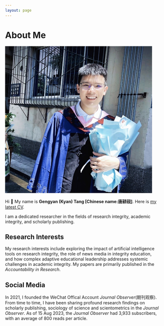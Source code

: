 ```yaml
---
layout: page
---
```


# About Me

<img src="1664867172379.jpg" class="floatpic" width="480" height="480">

Hi 👋 My name is **Gengyan (Kyan) Tang [Chinese name:唐耕砚]**. Here is [my latest CV](CV-Gengyan.pdf). 

I am a dedicated researcher in the fields of research integrity, academic integrity, and scholarly publishing. 

## Research Interests

My research interests include exploring the impact of artificial intelligence tools on research integrity, the role of news media in integrity education, and how complex adaptive educational leadership addresses systemic challenges in academic integrity. My papers are primarily published in the *Accountability in Research*.

## Social Media

In 2021, I founded the WeChat Offical Account *Journal Observer*(期刊观察). From time to time, I have been sharing profound research findings on scholarly publishing, sociology of science and scientometrics in the *Journal Observer*. As of 15 Aug 2023, the *Journal Observer* had 3,933 subscribers, with an average of 800 reads per article.
